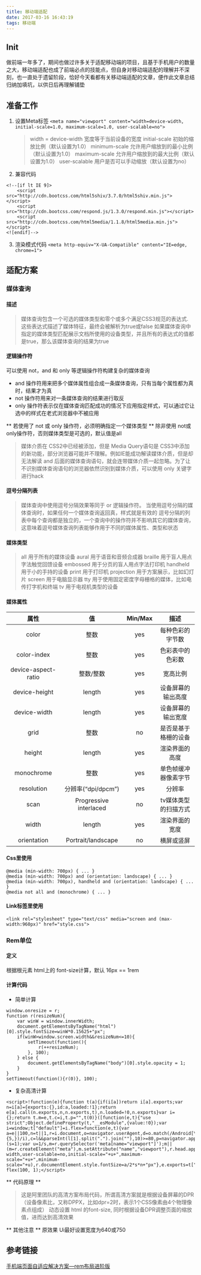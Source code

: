 ```yaml
---
title: 移动端适配
date: 2017-03-16 16:43:19
tags: 移动端
---
```


## Init

做前端一年多了，期间也做过许多关于适配移动端的项目，且基于手机用户的数量之大，移动端适配也成了前端必点的技能点，但自身对移动端适配的理解并不深刻，也一直处于遗留阶段，恰好今天看都有关移动端适配的文章，便作此文章总结归纳加填坑，以供日后再理解铺垫

## 准备工作

1. 设置Meta标签
    `<meta name="viewport" content="width=device-width, initial-scale=1.0, maximum-scale=1.0, user-scalable=no">`
    > width = device-width   宽度等于当前设备的宽度
    > initial-scale          初始的缩放比例（默认设置为1.0）
    > minimum-scale          允许用户缩放到的最小比例（默认设置为1.0）
    > maximum-scale          允许用户缩放到的最大比例（默认设置为1.0）
    > user-scalable          用户是否可以手动缩放（默认设置为no）

2. 兼容代码 
```
<!--[if lt IE 9]>
    <script src="http://cdn.bootcss.com/html5shiv/3.7.0/html5shiv.min.js"></script>
    <script src="http://cdn.bootcss.com/respond.js/1.3.0/respond.min.js"></script>
    <script src="http://cdn.bootcss.com/html5media/1.1.8/html5media.min.js"></script>
<![endif]-->
```

3. 渲染模式代码
`<meta http-equiv="X-UA-Compatible" content="IE=edge, chrome=1">`

## 适配方案

### 媒体查询

#### 描述
> 媒体查询包含一个可选的媒体类型和零个或多个满足CSS3规范的表达式. 
> 这些表达式描述了媒体特征，最终会被解析为true或false
> 如果媒体查询中指定的媒体类型匹配展示文档所使用的设备类型，并且所有的表达式的值都是true，那么该媒体查询的结果为true

#### 逻辑操作符
可以使用 not，and 和 only 等逻辑操作符构建复杂的媒体查询

- and 操作符用来把多个媒体属性组合成一条媒体查询，只有当每个属性都为真时，结果才为真
- not 操作符用来对一条媒体查询的结果进行取反
- only 操作符表示仅在媒体查询匹配成功的情况下应用指定样式，可以通过它让选中的样式在老式浏览器中不被应用

** 若使用了 not 或 only 操作符，必须明确指定一个媒体类型 **
除非使用 not或 only操作符，否则媒体类型是可选的，默认值是all

> 媒体介质在 CSS2中已经被添加，但是 Media Query语句是 CSS3中添加的新功能，部分浏览器可能并不理解。例如IE能成功解读媒体介质，但是却无法解读 and 后面的媒体查询语句，就会连带媒体介质一起忽略。为了让不识别媒体查询语句的浏览器依然识别到媒体介质，可以使用 only 关键字进行hack

#### 逗号分隔列表
> 媒体查询中使用逗号分隔效果等同于 or 逻辑操作符。
> 当使用逗号分隔的媒体查询时，如果任何一个媒体查询返回真，样式就是有效的
> 逗号分隔的列表中每个查询都是独立的，一个查询中的操作符并不影响其它的媒体查询，这意味着逗号媒体查询列表能够作用于不同的媒体属性、类型和状态

#### 媒体类型
> all          用于所有的媒体设备
> aural        用于语音和音频合成器
> braille      用于盲人用点字法触觉回馈设备
> embossed     用于分页的盲人用点字法打印机
> handheld     用于小的手持的设备
> print        用于打印机
> projection   用于方案展示，比如幻灯片
> screen       用于电脑显示器
> tty          用于使用固定密度字母栅格的媒体，比如电传打字机和终端
> tv           用于电视机类型的设备

#### 媒体属性
|属性               |值                    |Min/Max|描述                 |
|:-----------------:|:--------------------:|:-----:|:-------------------:|
|color              |整数                  |yes    |每种色彩的字节数     |
|color-index        |整数                  |yes    |色彩表中的色彩数     |
|device-aspect-ratio|整数/整数             |yes    |宽高比例             |
|device-height      |length                |yes    |设备屏幕的输出高度   |
|device-width       |length                |yes    |设备屏幕的输出宽度   |
|grid               |整数                  |no     |是否是基于格栅的设备 |
|height             |length                |yes    |渲染界面的高度       |
|monochrome         |整数                  |yes    |单色帧缓冲器像素字节 |
|resolution         |分辨率(“dpi/dpcm”)    |yes    |分辨率               |
|scan               |Progressive interlaced|no     |tv媒体类型的扫描方式 |
|width              |length                |yes    |渲染界面的宽度       |
|orientation        |Portrait/landscape    |no     |横屏或竖屏           |


#### Css里使用
```
@media (min-width: 700px) { ... }
@media (min-width: 700px) and (orientation: landscape) { ... }
@media (min-width: 700px), handheld and (orientation: landscape) { ... }
@media not all and (monochrome) { ... }
```

#### Link标签里使用
`<link rel="stylesheet" type="text/css" media="screen and (max-width:960px)" href="style.css">`

### Rem单位

#### 定义
根据根元素 html上的 font-size计算，默认 16px == 1rem

#### 计算代码
- 简单计算
```
window.onresize = r; 
function r(resizeNum){ 
    var winW = window.innerWidth; 
    document.getElementsByTagName("html")[0].style.fontSize=winW*0.15625+"px"; 
    if(winW>window.screen.width&&resizeNum<=10){
        setTimeout(function(){
            r(++resizeNum); 
        }, 100); 
    } else {
        document.getElementsByTagName("body")[0].style.opacity = 1; 
    } 
} 
setTimeout(function(){r(0)}, 100);
```

- 复杂高清计算
```
<script>!function(e){function t(a){if(i[a])return i[a].exports;var n=i[a]={exports:{},id:a,loaded:!1};return e[a].call(n.exports,n,n.exports,t),n.loaded=!0,n.exports}var i={};return t.m=e,t.c=i,t.p="",t(0)}([function(e,t){"use strict";Object.defineProperty(t,"__esModule",{value:!0});var i=window;t["default"]=i.flex=function(e,t){var a=e||100,n=t||1,r=i.document,o=navigator.userAgent,d=o.match(/Android[\S\s]+AppleWebkit\/(\d{3})/i),l=o.match(/U3\/((\d+|\.){5,})/i),c=l&&parseInt(l[1].split(".").join(""),10)>=80,p=navigator.appVersion.match(/(iphone|ipad|ipod)/gi),s=i.devicePixelRatio||1;p||d&&d[1]>534||c||(s=1);var u=1/s,m=r.querySelector('meta[name="viewport"]');m||(m=r.createElement("meta"),m.setAttribute("name","viewport"),r.head.appendChild(m)),m.setAttribute("content","width=device-width,user-scalable=no,initial-scale="+u+",maximum-scale="+u+",minimum-scale="+u),r.documentElement.style.fontSize=a/2*s*n+"px"},e.exports=t["default"]}]);  flex(100, 1);</script>
```

** 代码原理 **
> 这是阿里团队的高清方案布局代码，所谓高清方案就是根据设备屏幕的DPR（设备像素比，又称DPPX，比如dpr=2时，表示1个CSS像素由4个物理像素点组成） 动态设置 html 的font-size, 同时根据设备DPR调整页面的缩放值，进而达到高清效果

** 其他注意 **
原效果 Ui最好设置宽度为640或750

## 参考链接

[手机端页面自适应解决方案—rem布局进阶版](http://www.jianshu.com/p/985d26b40199)
